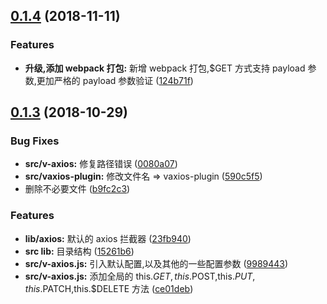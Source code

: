 <a name="0.1.4"></a>
## [0.1.4](https://github.com/vxhly/vaxios-plugin/compare/v0.1.3...v0.1.4) (2018-11-11)


### Features

* **升级,添加 webpack 打包:** 新增 webpack 打包,$GET 方式支持 payload 参数,更加严格的 payload 参数验证 ([124b71f](https://github.com/vxhly/vaxios-plugin/commit/124b71f))



<a name="0.1.3"></a>
## [0.1.3](https://github.com/vxhly/vaxios-plugin/compare/15261b6...v0.1.3) (2018-10-29)


### Bug Fixes

* **src/v-axios:** 修复路径错误 ([0080a07](https://github.com/vxhly/vaxios-plugin/commit/0080a07))
* **src/vaxios-plugin:** 修改文件名 => vaxios-plugin ([590c5f5](https://github.com/vxhly/vaxios-plugin/commit/590c5f5))
* 删除不必要文件 ([b9fc2c3](https://github.com/vxhly/vaxios-plugin/commit/b9fc2c3))


### Features

* **lib/axios:** 默认的 axios 拦截器 ([23fb940](https://github.com/vxhly/vaxios-plugin/commit/23fb940))
* **src lib:** 目录结构 ([15261b6](https://github.com/vxhly/vaxios-plugin/commit/15261b6))
* **src/v-axios.js:** 引入默认配置,以及其他的一些配置参数 ([9989443](https://github.com/vxhly/vaxios-plugin/commit/9989443))
* **src/v-axios.js:** 添加全局的 this.$GET,this.$POST,this.$PUT,this.$PATCH,this.$DELETE 方法 ([ce01deb](https://github.com/vxhly/vaxios-plugin/commit/ce01deb))



